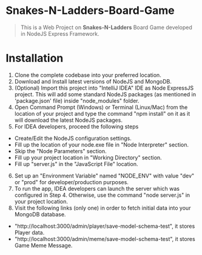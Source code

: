 Snakes-N-Ladders-Board-Game
============================

> This is a Web Project on **Snakes-N-Ladders** Board Game developed in NodeJS Express Framework.

Installation
===========================
1. Clone the complete codebase into your preferred location.
2. Download and Install latest versions of NodeJS and MongoDB.
3. (Optional) Import this project into "IntelliJ IDEA" IDE as Node ExpressJS project. This will add some standard NodeJS packages (as mentioned in 'package.json' file) inside "node_modules" folder.
4. Open Command Prompt (Windows) or Terminal (Linux/Mac) from the location of your project and type the command "npm install" on it as it will download the latest NodeJS packages.
5. For IDEA developers, proceed the following steps
  - Create/Edit the NodeJS configuration settings.
  - Fill up the location of your node.exe file in "Node Interpreter" section.
  - Skip the "Node Parameters" section.
  - Fill up your project location in "Working Directory" section.
  - Fill up "server.js" in the "JavaScript File" location.
6. Set up an "Environment Variable" named "NODE_ENV" with value "dev" or "prod" for developer/production purposes.
7. To run the app, IDEA developers can launch the server which was configured in Step 4. Otherwise, use the command "node server.js" in your project location.
8. Visit the following links (only one) in order to fetch initial data into your MongoDB database.
  - "http://localhost:3000/admin/player/save-model-schema-test", it stores Player data.
  - "http://localhost:3000/admin/meme/save-model-schema-test", it stores Game Meme Message.